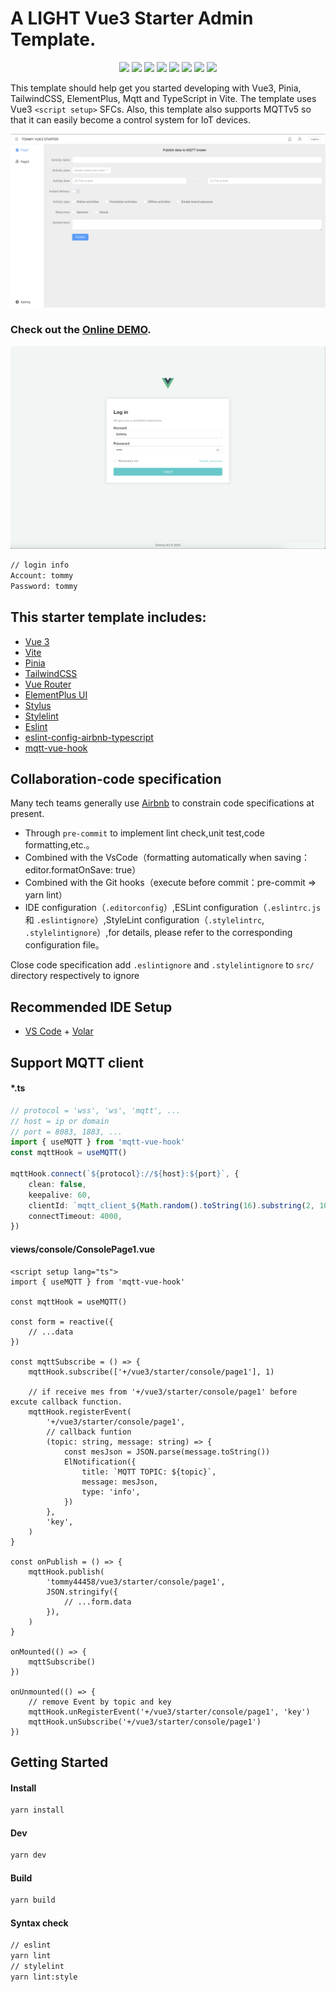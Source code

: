 # A LIGHT Vue3 Starter Admin Template.

<p align="center">
    <img src="https://img.shields.io/badge/-Vue3-34495e?logo=vue.j" />
    <img src="https://img.shields.io/badge/-Vite2.7-646cff?logo=vite&logoColor=white" />
    <img src="https://img.shields.io/badge/-TypeScript-blue?logo=typescript&logoColor=white" />
    <img src="https://img.shields.io/badge/-Pinia-yellow?logo=picpay&logoColor=white" />
	<img src="https://img.shields.io/badge/-Tailwindcss-blue?logo=TailwindCSS&logoColor=white">
    <img src="https://img.shields.io/badge/-ESLint-4b32c3?logo=eslint&logoColor=white" />
    <img src="https://img.shields.io/badge/-Prettier-ef9421?logo=Prettier&logoColor=white">
	<img src="https://img.shields.io/badge/-ElementPlus-blue?logo=ElementPlus&logoColor=white">
<p>

This template should help get you started developing with Vue3, Pinia, TailwindCSS, ElementPlus, Mqtt and TypeScript in Vite. The template uses Vue3 `<script setup>` SFCs. Also, this template also supports MQTTv5 so that it can easily become a control system for IoT devices.

![image](https://github.com/tommy44458/light-vue3-starter/blob/main/src/assets/demo_page1.png)

### Check out the [Online DEMO](https://light-vue3-starter-tommy44458.vercel.app/).

![image](https://github.com/tommy44458/light-vue3-starter/blob/main/src/assets/demo_login.png)
```sh
// login info
Account: tommy
Password: tommy
```

## This starter template includes:

-   [Vue 3](https://vuejs.org/guide/introduction.html)
-   [Vite](https://vitejs.dev/guide/)
-   [Pinia](https://pinia.vuejs.org/)
-   [TailwindCSS](https://tailwindcss.com/)
-   [Vue Router](https://github.com/vuejs/router)
-   [ElementPlus UI](https://element-plus.org/en-US/)
-   [Stylus](https://github.com/stylus/stylus)
-   [Stylelint](https://github.com/stylelint/stylelint)
-   [Eslint](https://eslint.org/)
-   [eslint-config-airbnb-typescript](https://github.com/iamturns/eslint-config-airbnb-typescript)
-   [mqtt-vue-hook](https://github.com/tommy44458/mqtt-vue-hook)

## Collaboration-code specification
Many tech teams generally use [Airbnb](https://github.com/airbnb/javascript) to constrain code specifications at present.
- Through `pre-commit` to implement  lint check,unit test,code formatting,etc.。 
- Combined with the VsCode（formatting automatically when saving：editor.formatOnSave: true）
- Combined with the Git hooks（execute before commit：pre-commit => yarn lint）
- IDE configuration（`.editorconfig`）,ESLint configuration（`.eslintrc.js` 和 `.eslintignore`）,StyleLint configuration（`.stylelintrc`, `.stylelintignore`）,for details, please refer to the corresponding configuration file。  

Close code specification 
add `.eslintignore`  and  `.stylelintignore`  to `src/`  directory respectively to ignore 

## Recommended IDE Setup

-   [VS Code](https://code.visualstudio.com/) + [Volar](https://marketplace.visualstudio.com/items?itemName=johnsoncodehk.volar)

## Support MQTT client
	
#### *.ts
``` ts
// protocol = 'wss', 'ws', 'mqtt', ...
// host = ip or domain
// port = 8083, 1883, ...
import { useMQTT } from 'mqtt-vue-hook'
const mqttHook = useMQTT()

mqttHook.connect(`${protocol}://${host}:${port}`, {
    clean: false,
    keepalive: 60,
    clientId: `mqtt_client_${Math.random().toString(16).substring(2, 10)}`,
    connectTimeout: 4000,
})
```
	
#### views/console/ConsolePage1.vue
	
``` vue
<script setup lang="ts">
import { useMQTT } from 'mqtt-vue-hook'

const mqttHook = useMQTT()

const form = reactive({
	// ...data
})

const mqttSubscribe = () => {
	mqttHook.subscribe(['+/vue3/starter/console/page1'], 1)

	// if receive mes from '+/vue3/starter/console/page1' before excute callback function.
	mqttHook.registerEvent(
		'+/vue3/starter/console/page1',
		// callback funtion
		(topic: string, message: string) => {
			const mesJson = JSON.parse(message.toString())
			ElNotification({
				title: `MQTT TOPIC: ${topic}`,
				message: mesJson,
				type: 'info',
			})
		},
		'key',
	)
}

const onPublish = () => {
	mqttHook.publish(
		'tommy44458/vue3/starter/console/page1',
		JSON.stringify({
			// ...form.data
		}),
	)
}

onMounted(() => {
	mqttSubscribe()
})

onUnmounted(() => {
	// remove Event by topic and key
	mqttHook.unRegisterEvent('+/vue3/starter/console/page1', 'key')
	mqttHook.unSubscribe('+/vue3/starter/console/page1')
})
```

## Getting Started

#### Install

```sh
yarn install
```

#### Dev

```sh
yarn dev
```

#### Build

```sh
yarn build
```

#### Syntax check

```sh
// eslint
yarn lint
// stylelint
yarn lint:style
```
